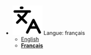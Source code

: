 - _![icône de langue](../img/i18n.svg)_ Langue: français
  - [English](/en/)
  - [**Français**](/fr/)
